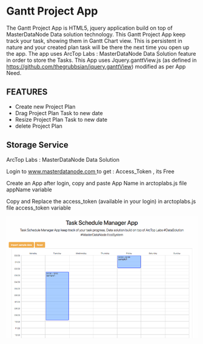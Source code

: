 # Gantt Project App

The Gantt Project App is HTML5, jquery application build on top of MasterDataNode Data solution technology. 
This Gantt Project App keep track your task, showing them in Gantt Chart view. This is persistent in nature and your created plan task
 will be there the next time you open up the app. The app uses ArcTop Labs : MasterDataNode Data Solution
feature in order to store the Tasks.
This App uses Jquery.ganttView.js (as defined in https://github.com/thegrubbsian/jquery.ganttView) modified as per App Need.

## FEATURES ##

 - Create new Project Plan
 - Drag Project Plan Task to new date
 - Resize Project Plan Task to new date
 - delete Project Plan 
 
## Storage Service ##
ArcTop Labs : MasterDataNode Data Solution
<p>Login to <a href="https://www.masterdatanode.com"> www.masterdatanode.com </a> to get : Access_Token , its Free</p>
<p>Create an App after login, copy and paste App Name in arctoplabs.js file appName variable</p>
<p>Copy and Replace the access_token (available in your login) in arctoplabs.js file access_token variable</p>
            

![alt text](https://github.com/ArcTopLabs/Weekly-Task-Scheduler-App/blob/master/screenshot/Task%20Scheduler%20App.png)